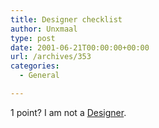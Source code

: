 ```yaml
---
title: Designer checklist
author: Unxmaal
type: post
date: 2001-06-21T00:00:00+00:00
url: /archives/353
categories:
  - General

---
```

1 point? I am not a <A HREF="http://www.ovumdesign.com/deepfreq/chklist.html">Designer</A>.